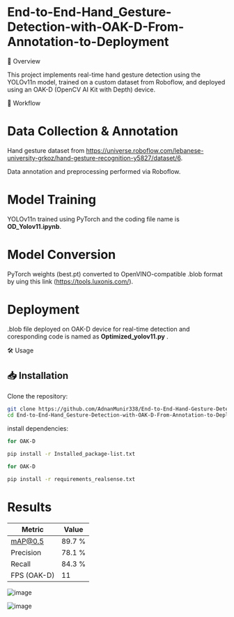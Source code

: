 # End-to-End-Hand_Gesture-Detection-with-OAK-D-From-Annotation-to-Deployment

🚀 Overview

This project implements real-time hand gesture detection using the YOLOv11n model, trained on a custom dataset from Roboflow, and deployed using an OAK-D (OpenCV AI Kit with Depth) device.

📌 Workflow

# Data Collection & Annotation

Hand gesture dataset from https://universe.roboflow.com/lebanese-university-grkoz/hand-gesture-recognition-y5827/dataset/6.

Data annotation and preprocessing performed via Roboflow.

# Model Training

YOLOv11n trained using PyTorch and the coding file name is **OD_Yolov11.ipynb**.

# Model Conversion

PyTorch weights (best.pt) converted to OpenVINO-compatible .blob format by uing this link (https://tools.luxonis.com/).

# Deployment

.blob file deployed on OAK-D device for real-time detection and coresponding code is named as **Optimized_yolov11.py** .

🛠️ Usage

## 📥 Installation

Clone the repository:
```bash
git clone https://github.com/AdnanMunir338/End-to-End-Hand-Gesture-Detection-with-OAK-D-From-Annotation-to-Deployment.git
cd End-to-End-Hand_Gesture-Detection-with-OAK-D-From-Annotation-to-Deployment
```

install dependencies:
```bash
for OAK-D

pip install -r Installed_package-list.txt
```
```bash
for OAK-D

pip install -r requirements_realsense.txt
```
# Results
| Metric           | Value   |
|------------------|---------|
| mAP@0.5          | 89.7 %|
| Precision        |  78.1 % |
| Recall           |  84.3 %|
| FPS (OAK-D)      | 11     |

![image](https://github.com/user-attachments/assets/57dbf46d-f7e9-4d47-bfcb-ddb8bf51c23d)

![image](https://github.com/user-attachments/assets/2cece457-f29c-436c-990c-fa7edc29aaa4)





